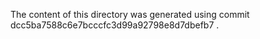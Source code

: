 The content of this directory was generated using commit 
dcc5ba7588c6e7bcccfc3d99a92798e8d7dbefb7 .